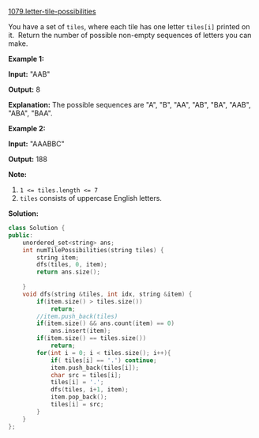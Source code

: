[1079.letter-tile-possibilities](https://leetcode.com/problems/letter-tile-possibilities/)  

You have a set of `tiles`, where each tile has one letter `tiles[i]` printed on it.  Return the number of possible non-empty sequences of letters you can make.

**Example 1:**

  
**Input:** "AAB"
  
**Output:** 8
  
**Explanation:** The possible sequences are "A", "B", "AA", "AB", "BA", "AAB", "ABA", "BAA".
  

**Example 2:**

  
**Input:** "AAABBC"
  
**Output:** 188
  

**Note:**

1.  `1 <= tiles.length <= 7`
2.  `tiles` consists of uppercase English letters.  



**Solution:**  

```cpp
class Solution {
public:
    unordered_set<string> ans;
    int numTilePossibilities(string tiles) {
        string item;
        dfs(tiles, 0, item);
        return ans.size();
        
    }
    void dfs(string &tiles, int idx, string &item) {
        if(item.size() > tiles.size())
            return;
        //item.push_back(tiles)
        if(item.size() && ans.count(item) == 0)
            ans.insert(item);
        if(item.size() == tiles.size())
            return;
        for(int i = 0; i < tiles.size(); i++){
            if( tiles[i] == '.') continue;
            item.push_back(tiles[i]);
            char src = tiles[i];
            tiles[i] = '.';
            dfs(tiles, i+1, item);
            item.pop_back();
            tiles[i] = src;
        }
    }
};
```
      